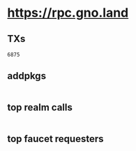 # https://rpc.gno.land

## TXs
```
6875
```

## addpkgs
```
```

## top realm calls
```
```

## top faucet requesters
```
```

